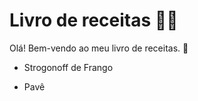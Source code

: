 # Livro de receitas :woman_cook:

Olá! Bem-vendo ao meu livro de receitas. :wave:

- Strogonoff de Frango

- Pavê

  
